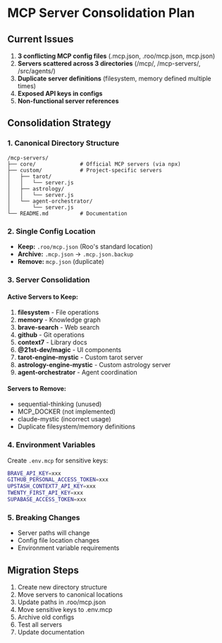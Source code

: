 # MCP Server Consolidation Plan

## Current Issues
1. **3 conflicting MCP config files** (.mcp.json, .roo/mcp.json, mcp.json)
2. **Servers scattered across 3 directories** (/mcp/, /mcp-servers/, /src/agents/)
3. **Duplicate server definitions** (filesystem, memory defined multiple times)
4. **Exposed API keys in configs**
5. **Non-functional server references**

## Consolidation Strategy

### 1. Canonical Directory Structure
```
/mcp-servers/
├── core/              # Official MCP servers (via npx)
├── custom/            # Project-specific servers
│   ├── tarot/
│   │   └── server.js
│   ├── astrology/
│   │   └── server.js
│   └── agent-orchestrator/
│       └── server.js
└── README.md          # Documentation
```

### 2. Single Config Location
- **Keep:** `.roo/mcp.json` (Roo's standard location)
- **Archive:** `.mcp.json` → `.mcp.json.backup`
- **Remove:** `mcp.json` (duplicate)

### 3. Server Consolidation

#### Active Servers to Keep:
1. **filesystem** - File operations
2. **memory** - Knowledge graph
3. **brave-search** - Web search
4. **github** - Git operations
5. **context7** - Library docs
6. **@21st-dev/magic** - UI components
7. **tarot-engine-mystic** - Custom tarot server
8. **astrology-engine-mystic** - Custom astrology server
9. **agent-orchestrator** - Agent coordination

#### Servers to Remove:
- sequential-thinking (unused)
- MCP_DOCKER (not implemented)
- claude-mystic (incorrect usage)
- Duplicate filesystem/memory definitions

### 4. Environment Variables
Create `.env.mcp` for sensitive keys:
```bash
BRAVE_API_KEY=xxx
GITHUB_PERSONAL_ACCESS_TOKEN=xxx
UPSTASH_CONTEXT7_API_KEY=xxx
TWENTY_FIRST_API_KEY=xxx
SUPABASE_ACCESS_TOKEN=xxx
```

### 5. Breaking Changes
- Server paths will change
- Config file location changes
- Environment variable requirements

## Migration Steps
1. Create new directory structure
2. Move servers to canonical locations
3. Update paths in .roo/mcp.json
4. Move sensitive keys to .env.mcp
5. Archive old configs
6. Test all servers
7. Update documentation